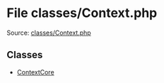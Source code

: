 File classes/Context.php
=========

Source: [classes/Context.php](https://github.com/PrestaShop/PrestaShop/blob/1.5.6.0/classes/Context.php)


Classes
-------

* [ContextCore](class.ContextCore.md)

